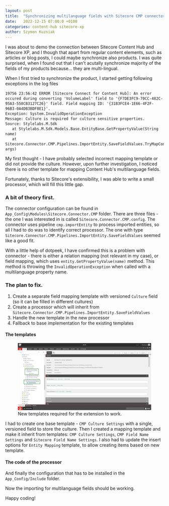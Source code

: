 ```yaml
---
layout: post
title:  "Synchronizing multilanguage fields with Sitecore CMP connector"
date:   2022-12-15 07:00:0 +0100
categories: content-hub sitecore-xp
author: Szymon Kuzniak
---
```

I was about to demo the connection between Sitecore Content Hub and Sitecore XP, and I though that apart from regular content elements, such as articles or blog posts, I could maybe synchronize also products.
I was quite surprised, when I found out that I can't acutally synchronize majority of the fields of my products because... they are multi-lingual.

When I first tried to synchronize the product, I started getting following exceptions in the log files

```
19756 23:56:42 ERROR [Sitecore Connect for Content Hub]: An error occured during converting 'VolumeLabel' field to '{F7DE3FC9-70CC-482C-95A3-558CB3127C26}' field. Field mapping ID: '{31B3FCE4-1E66-4F2F-96B3-0A4DB3BDF8E1}'.
Exception: System.InvalidOperationException
Message: Culture is required for culture sensitive properties.
Source: Stylelabs.M.Sdk
   at Stylelabs.M.Sdk.Models.Base.EntityBase.GetPropertyValue(String name)
   at Sitecore.Connector.CMP.Pipelines.ImportEntity.SaveFieldValues.TryMapConfiguredFields(ImportEntityPipelineArgs args)
```

My first thought - I have probably selected incorrect mapping template or did not provide the culture.
However, upon further investigation, I noticed there is no other template for mapping Content Hub's multilanguage fields.

Fortunately, thanks to Sitecore's extensibility, I was able to write a small processor, which will fill this little gap.

### A bit of theory first.

The connector configuration can be found in `App_Config\Modules\Sitecore.Connector.CMP` folder.
There are three files - the one I was interested in is called `Sitecore.Connector.CMP.config`.
The connector uses pipeline `cmp.importEntity` to process imported entities, so all I had to do was to identify correct processor.
The one with type `Sitecore.Connector.CMP.Pipelines.ImportEntity.SaveFieldValues` seemed like a good fit.

With a little help of dotpeek, I have confirmed this is a problem with connector - there is either a relation mapping (not relevant in my case), or field mapping, which uses `entity.GetPropertyValue(name)` method.
This method is throwing the `InvalidOperationException` when called with a multilanguage property name.

### The plan to fix.

1. Create a separate field mapping template with versioned `Culture` field (so it can be filled in different cultures)
2. Create a processor which will inherit from `Sitecore.Connector.CMP.Pipelines.ImportEntity.SaveFieldValues`
3. Handle the new template in the new processor
4. Fallback to base implementation for the existing templates

#### The templates

<figure>
<img src="/assets/posts/cmp-connector/new-templates.jpg" alt="New templates." />
<figcaption>New templates required for the extension to work.</figcaption>
</figure>

I had to create one base template - `CMP Culture Settings` with a single, versioned field to store the culture.
Then I created a mapping template and make it inherit from templates: `CMP Culture Settings`, `CMP Field Name Settings` and `Sitecore Field Name Settings`.
I also had to update the insert options for `Entity Mapping` template, to allow creating items based on new template.

#### The code of the processor

<script src="https://gist.github.com/skuzniak/a6286da0b32141ef0e4fe989f718ce07.js"></script>

And finally the configuration that has to be installed in the `App_Config/Include` folder.

<script src="https://gist.github.com/skuzniak/f40aa89a1b426a9fa72df0b3fcc6ea44.js"></script>

Now the importing for multilanguage fields should be working.

Happy coding!